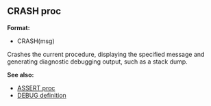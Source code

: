 ## CRASH proc

**Format:**
+   CRASH(msg)


Crashes the current procedure, displaying the specified message
and generating diagnostic debugging output, such as a stack dump.

**See also:**
+   [ASSERT proc](/ref/proc/ASSERT.md) 
+   [DEBUG definition](/ref/DM/preprocessor/define/DEBUG.md) <!-- -->